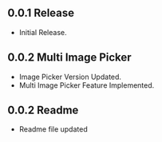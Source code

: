 ## 0.0.1 Release

* Initial Release.

## 0.0.2 Multi Image Picker

* Image Picker Version Updated.
* Multi Image Picker Feature Implemented.

## 0.0.2 Readme

* Readme file updated